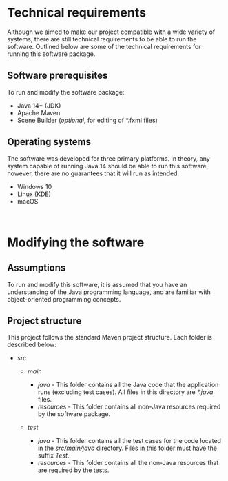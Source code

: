 # Technical requirements

Although we aimed to make our project compatible with a wide variety of systems, there are still technical requirements to be able to run the software. Outlined below are some of the technical requirements for running this software package.


## Software prerequisites

To run and modify the software package:

- Java 14+ (JDK)
- Apache Maven
- Scene Builder (*optional*, for editing of *.fxml files)

## Operating systems

The software was developed for three primary platforms. In theory, any system capable of running Java 14 should be able to run this software, however, there are no guarantees that it will run as intended.

- Windows 10
- Linux (KDE)
- macOS

<br>


# Modifying the software

## Assumptions

To run and modify this software, it is assumed that you have an understanding of the Java programming language, and are familiar with object-oriented programming concepts.

## Project structure

This project follows the standard Maven project structure. Each folder is described below:

- *src*
  - *main*
    - *java* - This folder contains all the Java code that the application runs (excluding test cases). All files in this directory are *\*.java* files.
    - *resources* - This folder contains all non-Java resources required by the software package.

  - *test*
    - *java* - This folder contains all the test cases for the code located in the *src/main/java* directory. Files in this folder must have the suffix *Test*.
    - *resources* - This folder contains all the non-Java resources that are required by the tests.
